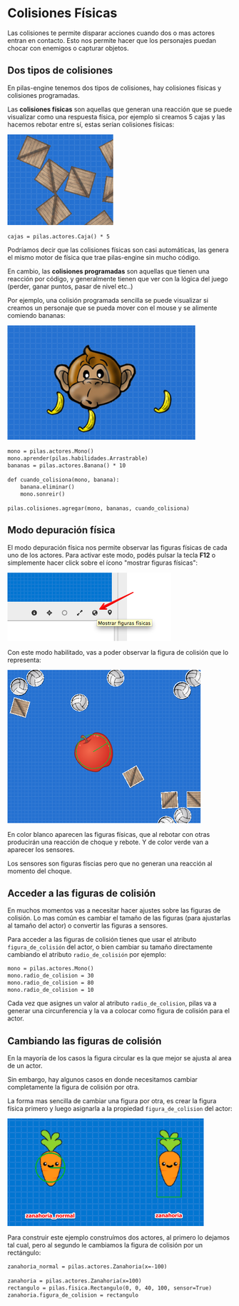 # Colisiones Físicas

Las colisiones te permite disparar acciones cuando dos o mas actores
entran en contacto. Esto nos permite hacer que los personajes puedan
chocar con enemigos o capturar objetos.


## Dos tipos de colisiones

En pilas-engine tenemos dos tipos de colisiones, hay
colisiones físicas y colisiones programadas.

Las **colisiones físicas** son aquellas que generan una reacción que se puede
visualizar como una respuesta física, por ejemplo si creamos 5 cajas y las
hacemos rebotar entre sí, estas serían colisiones físicas:

![](../imagenes/colisiones/cajas.png)

```
cajas = pilas.actores.Caja() * 5
```

Podríamos decir que las colisiones físicas son casi automáticas, las genera
el mismo motor de física que trae pilas-engine sin mucho código.

En cambio, las **colisiones programadas** son aquellas que tienen una reacción
por código, y generalmente tienen que ver con la lógica del juego (perder, ganar
puntos, pasar de nivel etc..)

Por ejemplo, una colisión programada sencilla se puede visualizar si creamos
un personaje que se pueda mover con el mouse y se alimente comiendo bananas:

![](../imagenes/colisiones/mono.png)

```
mono = pilas.actores.Mono()
mono.aprender(pilas.habilidades.Arrastrable)
bananas = pilas.actores.Banana() * 10

def cuando_colisiona(mono, banana):
    banana.eliminar()
    mono.sonreir()

pilas.colisiones.agregar(mono, bananas, cuando_colisiona)
```

## Modo depuración física

El modo depuración física nos permite observar las figuras físicas de
cada uno de los actores. Para activar este modo, podés pulsar la tecla **F12**
o simplemente hacer click sobre el ícono "mostrar figuras físicas":

![](../imagenes/colisiones/depurador.png)


Con este modo habilitado, vas a poder observar la figura de colisión
que lo representa:

![](../imagenes/colisiones/ejemplo.png)

En color blanco aparecen las figuras físicas, que al rebotar con otras
producirán una reacción de choque y rebote. Y de color verde van a aparecer
los sensores.


Los sensores son figuras físcias pero que no generan una reacción
al momento del choque.


## Acceder a las figuras de colisión

En muchos momentos vas a necesitar hacer ajustes sobre las figuras
de colisión. Lo mas común es cambiar el tamaño de las figuras (para ajustarlas
  al tamaño del actor) o convertir las figuras a sensores.


Para acceder a las figuras de colisión tienes que usar el atributo
`figura_de_colisión` del actor, o bien cambiar su tamaño directamente
cambiando el atributo ``radio_de_colisión`` por ejemplo:


```
mono = pilas.actores.Mono()
mono.radio_de_colision = 30
mono.radio_de_colision = 80
mono.radio_de_colision = 10
```

Cada vez que asignes un valor al atributo `radio_de_colision`, pilas va a
generar una circunferencia y la va a colocar como figura de colisión para el
actor.


## Cambiando las figuras de colisión

En la mayoría de los casos la figura circular es la que mejor se ajusta
al area de un actor.

Sin embargo, hay algunos casos en donde necesitamos cambiar completamente
la figura de colisión por otra.

La forma mas sencilla de cambiar una figura por otra, es crear la figura
física primero y luego asignarla a la propiedad `figura_de_colision` del
actor:

![](../imagenes/colisiones/figuras.png)

Para construir este ejemplo construímos dos actores, al primero lo dejamos
tal cual, pero al segundo le cambiamos la figura de colisión por un rectángulo:

```
zanahoria_normal = pilas.actores.Zanahoria(x=-100)

zanahoria = pilas.actores.Zanahoria(x=100)
rectangulo = pilas.fisica.Rectangulo(0, 0, 40, 100, sensor=True)
zanahoria.figura_de_colision = rectangulo
```
